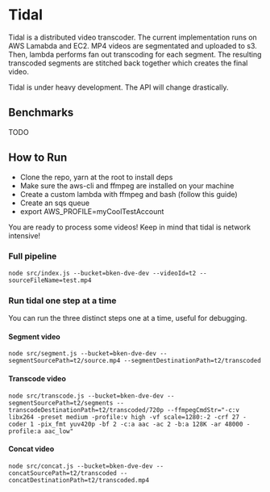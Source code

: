 # Tidal

Tidal is a distributed video transcoder. The current implementation runs on AWS Lamabda and EC2. MP4 videos are segmentated and uploaded to s3. Then, lambda performs fan out transcoding for each segment. The resulting transcoded segments are stitched back together which creates the final video.

Tidal is under heavy development. The API will change drastically.

## Benchmarks

TODO

## How to Run

- Clone the repo, yarn at the root to install deps
- Make sure the aws-cli and ffmpeg are installed on your machine
- Create a custom lambda with ffmpeg and bash (follow this guide)
- Create an sqs queue
- export AWS_PROFILE=myCoolTestAccount

You are ready to process some videos! Keep in mind that tidal is network intensive!

### Full pipeline

`node src/index.js --bucket=bken-dve-dev --videoId=t2 --sourceFileName=test.mp4`

### Run tidal one step at a time

You can run the three distinct steps one at a time, useful for debugging.

#### Segment video

`node src/segment.js --bucket=bken-dve-dev --segmentSourcePath=t2/source.mp4 --segmentDestinationPath=t2/transcoded`

#### Transcode video

`node src/transcode.js --bucket=bken-dve-dev --segmentSourcePath=t2/segments --transcodeDestinationPath=t2/transcoded/720p --ffmpegCmdStr="-c:v libx264 -preset medium -profile:v high -vf scale=1280:-2 -crf 27 -coder 1 -pix_fmt yuv420p -bf 2 -c:a aac -ac 2 -b:a 128K -ar 48000 -profile:a aac_low"`

#### Concat video

`node src/concat.js --bucket=bken-dve-dev --concatSourcePath=t2/transcoded --concatDestinationPath=t2/transcoded.mp4`
